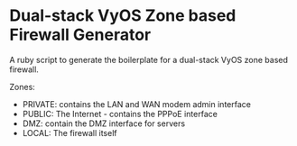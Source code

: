 Dual-stack VyOS Zone based Firewall Generator
=============================================

A ruby script to generate the boilerplate for a dual-stack VyOS zone based firewall.


Zones:

* PRIVATE: contains the LAN and WAN modem admin interface
* PUBLIC: The Internet - contains the PPPoE interface
* DMZ: contain the DMZ interface for servers
* LOCAL: The firewall itself
